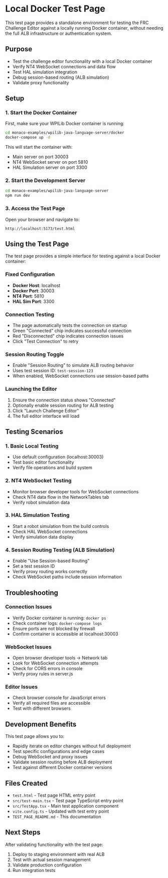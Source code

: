 # Local Docker Test Page

This test page provides a standalone environment for testing the FRC Challenge Editor against a locally running Docker container, without needing the full ALB infrastructure or authentication system.

## Purpose

- Test the challenge editor functionality with a local Docker container
- Verify NT4 WebSocket connections and data flow
- Test HAL simulation integration
- Debug session-based routing (ALB simulation)
- Validate proxy functionality

## Setup

### 1. Start the Docker Container

First, make sure your WPILib Docker container is running:

```bash
cd monaco-examples/wpilib-java-language-server/docker
docker-compose up -d
```

This will start the container with:
- Main server on port 30003
- NT4 WebSocket server on port 5810
- HAL Simulation server on port 3300

### 2. Start the Development Server

```bash
cd monaco-examples/wpilib-java-language-server
npm run dev
```

### 3. Access the Test Page

Open your browser and navigate to:
```
http://localhost:5173/test.html
```

## Using the Test Page

The test page provides a simple interface for testing against a local Docker container:

### Fixed Configuration
- **Docker Host**: localhost
- **Docker Port**: 30003
- **NT4 Port**: 5810
- **HAL Sim Port**: 3300

### Connection Testing
- The page automatically tests the connection on startup
- Green "Connected" chip indicates successful connection
- Red "Disconnected" chip indicates connection issues
- Click "Test Connection" to retry

### Session Routing Toggle
- Enable "Session Routing" to simulate ALB routing behavior
- Uses test session ID: `test-session-123`
- When enabled, WebSocket connections use session-based paths

### Launching the Editor
1. Ensure the connection status shows "Connected"
2. Optionally enable session routing for ALB testing
3. Click "Launch Challenge Editor"
4. The full editor interface will load

## Testing Scenarios

### 1. Basic Local Testing
- Use default configuration (localhost:30003)
- Test basic editor functionality
- Verify file operations and build system

### 2. NT4 WebSocket Testing
- Monitor browser developer tools for WebSocket connections
- Check NT4 data flow in the NetworkTables tab
- Verify robot simulation data

### 3. HAL Simulation Testing
- Start a robot simulation from the build controls
- Check HAL WebSocket connections
- Verify simulation data display

### 4. Session Routing Testing (ALB Simulation)
- Enable "Use Session-based Routing"
- Set a test session ID
- Verify proxy routing works correctly
- Check WebSocket paths include session information

## Troubleshooting

### Connection Issues
- Verify Docker container is running: `docker ps`
- Check container logs: `docker-compose logs`
- Ensure ports are not blocked by firewall
- Confirm container is accessible at localhost:30003

### WebSocket Issues
- Open browser developer tools → Network tab
- Look for WebSocket connection attempts
- Check for CORS errors in console
- Verify proxy rules in server.js

### Editor Issues
- Check browser console for JavaScript errors
- Verify all required files are accessible
- Test with different browsers

## Development Benefits

This test page allows you to:
- Rapidly iterate on editor changes without full deployment
- Test specific configurations and edge cases
- Debug WebSocket and proxy issues
- Validate session routing before ALB deployment
- Test against different Docker container versions

## Files Created

- `test.html` - Test page HTML entry point
- `src/test-main.tsx` - Test page TypeScript entry point  
- `src/TestApp.tsx` - Main test application component
- `vite.config.ts` - Updated with test entry point
- `TEST_PAGE_README.md` - This documentation

## Next Steps

After validating functionality with the test page:
1. Deploy to staging environment with real ALB
2. Test with actual session management
3. Validate production configuration
4. Run integration tests
